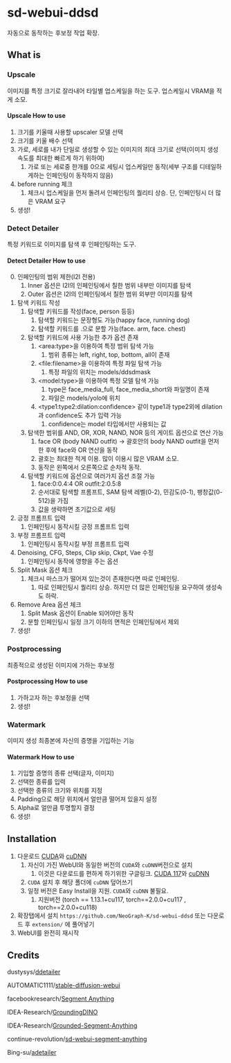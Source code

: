 # sd-webui-ddsd
자동으로 동작하는 후보정 작업 확장.

## What is
### Upscale
이미지를 특정 크기로 잘라내어 타일별 업스케일을 하는 도구. 업스케일시 VRAM을 적게 소모.
#### Upscale How to use
1. 크기를 키울때 사용할 upscaler 모델 선택
2. 크기를 키울 배수 선택
3. 가로, 세로를 내가 단일로 생성할 수 있는 이미지의 최대 크기로 선택(이미지 생성 속도를 최대한 빠르게 하기 위하여)
    1. 가로 또는 세로중 한개를 0으로 세팅시 업스케일만 동작(세부 구조를 디테일하게하는 인페인팅이 동작하지 않음)
4. before running 체크
    1. 체크시 업스케일을 먼저 돌려서 인페인팅의 퀄리티 상승. 단, 인페인팅시 더 많은 VRAM 요구
5. 생성!
### Detect Detailer
특정 키워드로 이미지를 탐색 후 인페인팅하는 도구.
#### Detect Detailer How to use
0. 인페인팅의 범위 제한(I2I 전용)
    1. Inner 옵션은 I2I의 인페인팅에서 칠한 범위 내부만 이미지를 탐색
    2. Outer 옵션은 I2I의 인페인팅에서 칠한 범위 외부만 이미지를 탐색
1. 탐색 키워드 작성
    1. 탐색할 키워드를 작성(face, person 등등)
        1. 탐색할 키워드는 문장형도 가능(happy face, running dog)
        2. 탐색할 키워드를 .으로 분할 가능(face. arm, face. chest)
    2. 탐색할 키워드에 사용 가능한 추가 옵션 존재
        1. &lt;area:type&gt;을 이용하여 특정 범위 탐색 가능
            1. 범위 종류는 left, right, top, bottom, all이 존재
        2. &lt;file:filename&gt;을 이용하여 특정 파일 탐색 가능
            1. 특정 파일의 위치는 models/ddsdmask
        3. &lt;model:type&gt;을 이용하여 특정 모델 탐색 가능
            1. type은 face_media_full, face_media_short와 파일명이 존재
            2. 파일은 models/yolo에 위치
        4. &lt;type1:type2:dilation:confidence&gt; 같이 type1과 type2외에 dilation과 confidence도 추가 입력 가능
            1. confidence는 model 타입에서만 사용되는 값
    3. 탐색한 범위를 AND, OR, XOR, NAND, NOR 등의 게이트 옵션으로 연산 가능
        1. face OR (body NAND outfit) -> 괄호안의 body NAND outfit을 먼저 한 후에 face와 OR 연산을 동작
        2. 괄호는 최대한 적게 이용. 많이 이용시 많은 VRAM 소모.
        3. 동작은 왼쪽에서 오른쪽으로 순차적 동작.
    4. 탐색할 키워드에 옵션으로 여러가지 옵션 조절 가능
        1. face:0:0.4:4 OR outfit:2:0.5:8
        2. 순서대로 탐색할 프롬프트, SAM 탐색 레벨(0-2), 민감도(0-1), 팽창값(0-512)을 가짐
        3. 값을 생략하면 초기값으로 세팅
2. 긍정 프롬프트 입력
    1. 인페인팅시 동작시킬 긍정 프롬프트 입력
3. 부정 프롬프트 입력
    1. 인페인팅시 동작시킬 부정 프롬프트 입력
4. Denoising, CFG, Steps, Clip skip, Ckpt, Vae 수정
    1. 인페인팅시 동작에 영향을 주는 옵션
5. Split Mask 옵션 체크
    1. 체크시 마스크가 떨어져 있는것이 존재한다면 따로 인페인팅.
        1. 따로 인페인팅시 퀄리티 상승. 하지만 더 많은 인페인팅을 요구하여 생성속도 하락.
6. Remove Area 옵션 체크
    1. Split Mask 옵션이 Enable 되어야만 동작
    2. 분할 인페인팅시 일정 크기 이하의 면적은 인페인팅에서 제외
6. 생성!
### Postprocessing
최종적으로 생성된 이미지에 가하는 후보정
#### Postprocessing How to use
1. 가하고자 하는 후보정을 선택
2. 생성!
### Watermark
이미지 생성 최종본에 자신의 증명을 기입하는 기능
#### Watermark How to use
1. 기입할 증명의 종류 선택(글자, 이미지)
2. 선택한 종류를 입력
3. 선택한 종류의 크기와 위치를 지정
4. Padding으로 해당 위치에서 얼만큼 떨어져 있을지 설정
5. Alpha로 얼만큼 투명할지 결정
6. 생성!
## Installation
1. 다운로드 [CUDA](https://developer.nvidia.com/cuda-toolkit-archive)와 [cuDNN](https://developer.nvidia.com/rdp/cudnn-archive)
    1. 자신이 가진 WebUI와 동일한 버전의 `CUDA`와 `cuDNN`버전으로 설치
        1. 이것은 다운로드를 편하게 하기위한 구글링크. [CUDA 117](https://drive.google.com/file/d/1HRTOLTB44-pRcrwIw9lQak2OC2ohNle3/view?usp=share_link)와 [cuDNN](https://drive.google.com/file/d/1QcgaxUra0WnCWrCLjsWp_QKw1PKcvqpj/view?usp=share_link)
    2. `CUDA` 설치 후 해당 폴더에 `cuDNN` 덮어쓰기
    3. 일정 버전은 Easy Install을 지원. `CUDA`와 `cuDNN` 불필요.
        1. 지원버전 (torch == 1.13.1+cu117, torch==2.0.0+cu117 , torch==2.0.0+cu118)
2. 확장탭에서 설치 `https://github.com/NeoGraph-K/sd-webui-ddsd` 또는 다운로드 후 `extension/` 에 풀어넣기
3. WebUI를 완전히 재시작

## Credits

dustysys/[ddetailer](https://github.com/dustysys/ddetailer)

AUTOMATIC1111/[stable-diffusion-webui](https://github.com/AUTOMATIC1111/stable-diffusion-webui)

facebookresearch/[Segment Anything](https://github.com/facebookresearch/segment-anything)

IDEA-Research/[GroundingDINO](https://github.com/IDEA-Research/GroundingDINO)

IDEA-Research/[Grounded-Segment-Anything](https://github.com/IDEA-Research/Grounded-Segment-Anything)

continue-revolution/[sd-webui-segment-anything](https://github.com/continue-revolution/sd-webui-segment-anything)

Bing-su/[adetailer](https://github.com/Bing-su/adetailer)
